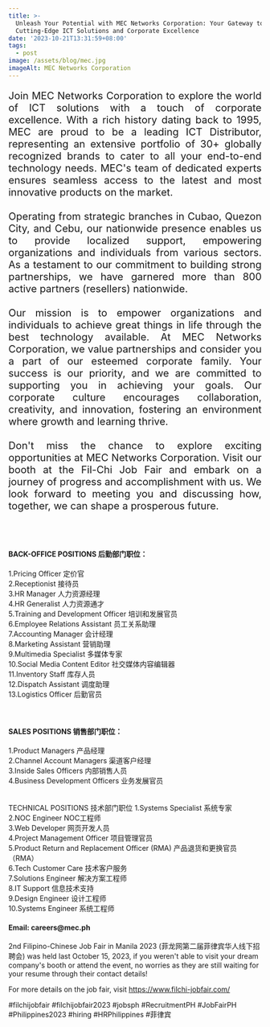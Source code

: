 ```yaml
---
title: >-
  Unleash Your Potential with MEC Networks Corporation: Your Gateway to
  Cutting-Edge ICT Solutions and Corporate Excellence
date: '2023-10-21T13:31:59+08:00'
tags:
  - post
image: /assets/blog/mec.jpg
imageAlt: MEC Networks Corporation
---
```

<p align = "justify" style = "font-size: 20px"> Join MEC Networks Corporation to explore the world of ICT solutions with a touch of corporate excellence. With a rich history dating back to 1995, MEC are proud to be a leading ICT Distributor, representing an extensive portfolio of 30+ globally recognized brands to cater to all your end-to-end technology needs. MEC's team of dedicated experts ensures seamless access to the latest and most innovative products on the market.<br><br>Operating from strategic branches in Cubao, Quezon City, and Cebu, our nationwide presence enables us to provide localized support, empowering organizations and individuals from various sectors. As a testament to our commitment to building strong partnerships, we have garnered more than 800 active partners (resellers) nationwide.<br><br>Our mission is to empower organizations and individuals to achieve great things in life through the best technology available. At MEC Networks Corporation, we value partnerships and consider you a part of our esteemed corporate family. Your success is our priority, and we are committed to supporting you in achieving your goals. Our corporate culture encourages collaboration, creativity, and innovation, fostering an environment where growth and learning thrive.<br><br>Don't miss the chance to explore exciting opportunities at MEC Networks Corporation. Visit our booth at the Fil-Chi Job Fair and embark on a journey of progress and accomplishment with us. We look forward to meeting you and discussing how, together, we can shape a prosperous future. </p> <br><br>

<h4>BACK-OFFICE POSITIONS 后勤部门职位：</h4>
1.Pricing Officer 定价官<br>
2.Receptionist 接待员 <br>
3.HR Manager 人力资源经理<br>
4.HR Generalist 人力资源通才<br>
5.Training and Development Officer 培训和发展官员<br>
6.Employee Relations Assistant 员工关系助理<br>
7.Accounting Manager 会计经理<br>
8.Marketing Assistant 营销助理<br>
9.Multimedia Specialist 多媒体专家<br>
10.Social Media Content Editor 社交媒体内容编辑器<br>
11.Inventory Staff 库存人员<br>
12.Dispatch Assistant 调度助理<br>
13.Logistics Officer 后勤官员<br>
<br><br>

<h4>SALES POSITIONS 销售部门职位：</h4>
1.Product Managers 产品经理<br>
2.Channel Account Managers 渠道客户经理<br>
3.Inside Sales Officers 内部销售人员<br>
4.Business Development Officers 业务发展官员<br>
<br><br>
TECHNICAL POSITIONS 技术部门职位
1.Systems Specialist 系统专家<br>
2.NOC Engineer NOC工程师<br>
3.Web Developer 网页开发人员<br>
4.Project Management Officer 项目管理官员<br>
5.Product Return and Replacement Officer (RMA) 产品退货和更换官员（RMA）<br>
6.Tech Customer Care 技术客户服务<br>
7.Solutions Engineer 解决方案工程师<br>
8.IT Support 信息技术支持<br>
9.Design Engineer 设计工程师<br>
10.Systems Engineer 系统工程师<br>

<h4>Email: careers@mec.ph</h4>

2nd Filipino-Chinese Job Fair in Manila 2023 (菲龙网第二届菲律宾华人线下招聘会) was held last October 15, 2023, if you weren't able to visit your dream company's booth or attend the event, no worries as they are still waiting for your resume through their contact details!

For more details on the job fair, visit https://www.filchi-jobfair.com/

\#filchijobfair #filchijobfair2023 #jobsph #RecruitmentPH #JobFairPH #Philippines2023 #hiring #HRPhilippines #菲律宾
